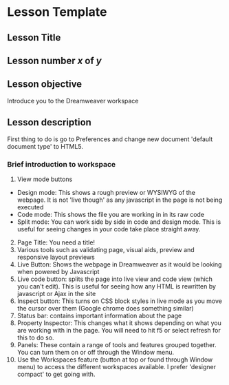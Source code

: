 # Lesson Template

## Lesson Title

## Lesson number *x* of *y*

## Lesson objective

Introduce you to the Dreamweaver workspace

## Lesson description

First thing to do is go to Preferences and change new document 'default document type' to HTML5.

### Brief introduction to workspace

1.  View mode buttons
  * Design mode: This shows a rough preview or WYSIWYG of the webpage.  It is not 'live though' as any javascript in the page is not being executed
  * Code mode: This shows the file you are working in in its raw code
  * Split mode: You can work side by side in code and design mode.  This is useful for seeing changes in your code take place straight away.
2. Page Title: You need a title!
3. Various tools such as validating page, visual aids, preview and responsive layout previews
4. Live Button: Shows the webpage in Dreamweaver as it would be looking when powered by Javascript
5. Live code button: splits the page into live view and code view (which you can't edit).  This is useful for seeing how any HTML is rewritten by javascript or Ajax in the site
6. Inspect button: This turns on CSS block styles in live mode as you move the cursor over them (Google chrome does something similar)
7. Status bar: contains important information about the page
8. Property Inspector: This changes what it shows depending on what you are working with in the page.  You will need to hit f5 or select refresh for this to do so.
9. Panels:  These contain a range of tools and features grouped together.  You can turn them on or off through the Window menu.
10. Use the Workspaces feature (button at top or found through Window menu) to access the 
different workspaces available.  I prefer 'designer compact' to get going with.


